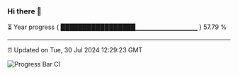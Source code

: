 ### Hi there 👋

⏳ Year progress { █████████████████▁▁▁▁▁▁▁▁▁▁▁▁▁ } 57.79 %

---

⏰ Updated on Tue, 30 Jul 2024 12:29:23 GMT

![Progress Bar CI](https://github.com/liununu/liununu/workflows/Progress%20Bar%20CI/badge.svg)
